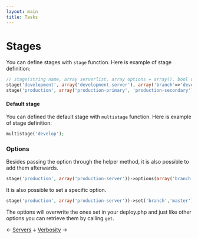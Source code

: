 ```yaml
---
layout: main
title: Tasks
---
```


# Stages

You can define stages with `stage` function. Here is example of stage definition:

~~~ php
// stage(string name, array serverlist, array options = array(), bool default = true)
stage('development', array('development-server'), array('branch'=>'develop'), true);
stage('production', array('production-primary', 'production-secondary'), array('branch'=>'master'));
~~~

<h4><a name="default-stage">Default stage</a></h4>

You can defined the default stage with `multistage` function. Here is example of stage definition:

~~~ php
multistage('develop');
~~~

### Options

Besides passing the option through the helper method, it is also possible to add them afterwards.

~~~ php
stage('production', array('production-server'))->options(array('branch'=>'master'));
~~~

It is also possible to set a specific option.

~~~ php
stage('production', array('production-server'))->set('branch','master');
~~~

The options will overwrite the ones set in your deploy.php and just like other options you can retrieve them by calling `get`.

&larr; [Servers](servers.html) &divide; [Verbosity](verbosity.html) &rarr;
